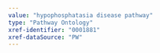 ```yaml
---
value: "hypophosphatasia disease pathway"
type: "Pathway Ontology"
xref-identifier: "0001881"
xref-dataSource: "PW"
---
```

